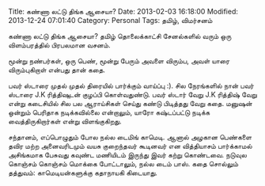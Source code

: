 Title: கண்ணா லட்டு திங்க ஆசையா?
Date: 2013-02-03 16:18:00
Modified: 2013-12-24 07:01:40
Category: Personal
Tags: தமிழ், விமர்சனம்

கண்ணா லட்டு திங்க ஆசையா? தமிழ் தொலைக்காட்சி சேனல்களில் வரும் ஒரு விளம்பரத்தில் பிரபலமான வசனம்.

மூன்று நண்பர்கள், ஒரு பெண், மூன்று பேரும் அவளை விரும்ப, அவள் யாரை விரும்புகிறாள் என்பது தான் கதை.

பவர் ஸ்டாரை முதல் முதல் திரையில் பார்க்கும் வாய்ப்பு :). சில நேரங்களில் நான் பவர் ஸ்டாரை J.K ரித்திஷுடன் குழப்பி கொள்வதுண்டு. பவர் ஸ்டார் வேறு J.K ரித்திஷ் வேறு என்று கடைசியில் சில பல ஆராய்சிகள் செய்து கண்டு பிடித்தது வேறு கதை. மனுஷன் ஒன்றும் பெரிதாக நடிக்கவில்லை என்றாலும், யாரோ கஷ்டப்பட்டு நடிக்க வைத்திருகிறார்கள் என்று விளங்குகிறது.

சந்தானம், எப்பொழுதும் போல நல்ல டைமிங் காமெடி. ஆனால் அழகான பெண்களை தவிர மற்ற அனைவரிடமும் வயசு குறைந்தவர் கூடினவர் என வித்தியாசம் பார்க்காமல் அசிங்கமாக பேசுவது கவுண்ட மணியிடம் இருந்து இவர் கற்று கொண்டவை.
நடுவுல கொஞ்சம் கொஞ்சம் மொக்கை போட்டாலும், நல்ல டைம் பாஸ். கதை சொல்லும் தத்துவம்: காமெடியன்களுக்கு கதாநாயகி கிடையாது.
